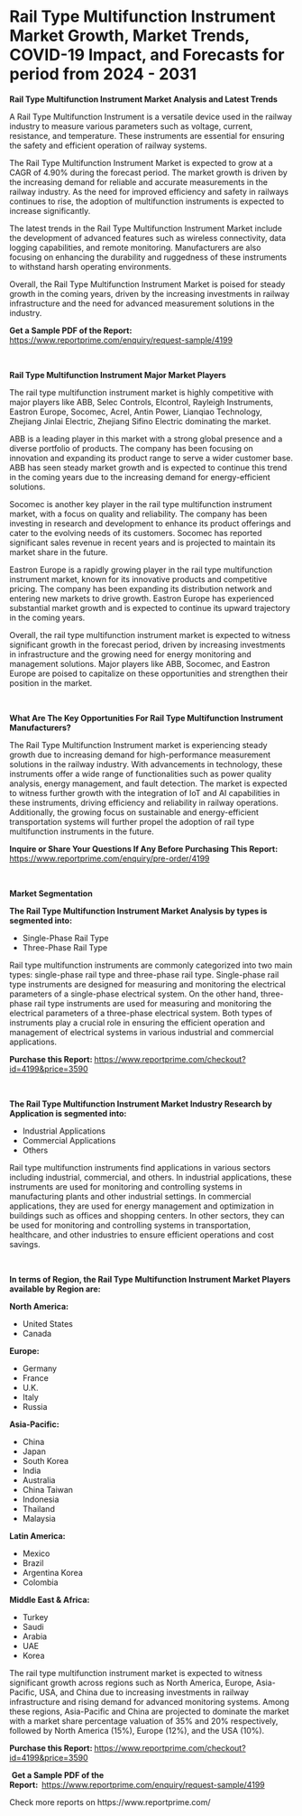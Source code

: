<p><h1>Rail Type Multifunction Instrument Market Growth, Market Trends, COVID-19 Impact, and Forecasts for period from 2024 - 2031</h1></p><p><strong>Rail Type Multifunction Instrument Market Analysis and Latest Trends</strong></p>
<p><p>A Rail Type Multifunction Instrument is a versatile device used in the railway industry to measure various parameters such as voltage, current, resistance, and temperature. These instruments are essential for ensuring the safety and efficient operation of railway systems.</p><p>The Rail Type Multifunction Instrument Market is expected to grow at a CAGR of 4.90% during the forecast period. The market growth is driven by the increasing demand for reliable and accurate measurements in the railway industry. As the need for improved efficiency and safety in railways continues to rise, the adoption of multifunction instruments is expected to increase significantly.</p><p>The latest trends in the Rail Type Multifunction Instrument Market include the development of advanced features such as wireless connectivity, data logging capabilities, and remote monitoring. Manufacturers are also focusing on enhancing the durability and ruggedness of these instruments to withstand harsh operating environments.</p><p>Overall, the Rail Type Multifunction Instrument Market is poised for steady growth in the coming years, driven by the increasing investments in railway infrastructure and the need for advanced measurement solutions in the industry.</p></p>
<p><strong>Get a Sample PDF of the Report:&nbsp;</strong> <a href="https://www.reportprime.com/enquiry/request-sample/4199">https://www.reportprime.com/enquiry/request-sample/4199</a></p>
<p>&nbsp;</p>
<p><strong>Rail Type Multifunction Instrument Major Market Players</strong></p>
<p><p>The rail type multifunction instrument market is highly competitive with major players like ABB, Selec Controls, Elcontrol, Rayleigh Instruments, Eastron Europe, Socomec, Acrel, Antin Power, Lianqiao Technology, Zhejiang Jinlai Electric, Zhejiang Sifino Electric dominating the market.</p><p>ABB is a leading player in this market with a strong global presence and a diverse portfolio of products. The company has been focusing on innovation and expanding its product range to serve a wider customer base. ABB has seen steady market growth and is expected to continue this trend in the coming years due to the increasing demand for energy-efficient solutions.</p><p>Socomec is another key player in the rail type multifunction instrument market, with a focus on quality and reliability. The company has been investing in research and development to enhance its product offerings and cater to the evolving needs of its customers. Socomec has reported significant sales revenue in recent years and is projected to maintain its market share in the future.</p><p>Eastron Europe is a rapidly growing player in the rail type multifunction instrument market, known for its innovative products and competitive pricing. The company has been expanding its distribution network and entering new markets to drive growth. Eastron Europe has experienced substantial market growth and is expected to continue its upward trajectory in the coming years.</p><p>Overall, the rail type multifunction instrument market is expected to witness significant growth in the forecast period, driven by increasing investments in infrastructure and the growing need for energy monitoring and management solutions. Major players like ABB, Socomec, and Eastron Europe are poised to capitalize on these opportunities and strengthen their position in the market.</p></p>
<p>&nbsp;</p>
<p><strong>What Are The Key Opportunities For Rail Type Multifunction Instrument Manufacturers?</strong></p>
<p><p>The Rail Type Multifunction Instrument market is experiencing steady growth due to increasing demand for high-performance measurement solutions in the railway industry. With advancements in technology, these instruments offer a wide range of functionalities such as power quality analysis, energy management, and fault detection. The market is expected to witness further growth with the integration of IoT and AI capabilities in these instruments, driving efficiency and reliability in railway operations. Additionally, the growing focus on sustainable and energy-efficient transportation systems will further propel the adoption of rail type multifunction instruments in the future.</p></p>
<p><strong>Inquire or Share Your Questions If Any Before Purchasing This Report:</strong> <a href="https://www.reportprime.com/enquiry/pre-order/4199">https://www.reportprime.com/enquiry/pre-order/4199</a></p>
<p>&nbsp;</p>
<p><strong>Market Segmentation</strong></p>
<p><strong>The Rail Type Multifunction Instrument Market Analysis by types is segmented into:</strong></p>
<p><ul><li>Single-Phase Rail Type</li><li>Three-Phase Rail Type</li></ul></p>
<p><p>Rail type multifunction instruments are commonly categorized into two main types: single-phase rail type and three-phase rail type. Single-phase rail type instruments are designed for measuring and monitoring the electrical parameters of a single-phase electrical system. On the other hand, three-phase rail type instruments are used for measuring and monitoring the electrical parameters of a three-phase electrical system. Both types of instruments play a crucial role in ensuring the efficient operation and management of electrical systems in various industrial and commercial applications.</p></p>
<p><strong>Purchase this Report:&nbsp;</strong><a href="https://www.reportprime.com/checkout?id=4199&price=3590">https://www.reportprime.com/checkout?id=4199&price=3590</a></p>
<p>&nbsp;</p>
<p><strong>The Rail Type Multifunction Instrument Market Industry Research by Application is segmented into:</strong></p>
<p><ul><li>Industrial Applications</li><li>Commercial Applications</li><li>Others</li></ul></p>
<p><p>Rail type multifunction instruments find applications in various sectors including industrial, commercial, and others. In industrial applications, these instruments are used for monitoring and controlling systems in manufacturing plants and other industrial settings. In commercial applications, they are used for energy management and optimization in buildings such as offices and shopping centers. In other sectors, they can be used for monitoring and controlling systems in transportation, healthcare, and other industries to ensure efficient operations and cost savings.</p></p>
<p>&nbsp;</p>
<p><strong>In terms of Region, the Rail Type Multifunction Instrument Market Players available by Region are:</strong></p>
<p>
    <p> <strong> North America: </strong>
        <ul>
            <li>United States</li>
            <li>Canada</li>
        </ul>
        </p> 
    <p> <strong> Europe: </strong>
        <ul>
            <li>Germany</li>
            <li>France</li>
            <li>U.K.</li>
            <li>Italy</li>
            <li>Russia</li>
        </ul>
        </p> 
    <p> <strong> Asia-Pacific: </strong>
        <ul>
            <li>China</li>
            <li>Japan</li>
            <li>South Korea</li>
            <li>India</li>
            <li>Australia</li>
            <li>China Taiwan</li>
            <li>Indonesia</li>
            <li>Thailand</li>
            <li>Malaysia</li>
        </ul>
        </p> 
    <p> <strong> Latin America: </strong>
        <ul>
            <li>Mexico</li>
            <li>Brazil</li>
            <li>Argentina Korea</li>
            <li>Colombia</li>
        </ul>
        </p> 
    <p> <strong> Middle East & Africa: </strong>
        <ul>
            <li>Turkey</li>
            <li>Saudi</li>
            <li>Arabia</li>
            <li>UAE</li>
            <li>Korea</li>
        </ul>
    </p>
    </p>
<p><p>The rail type multifunction instrument market is expected to witness significant growth across regions such as North America, Europe, Asia-Pacific, USA, and China due to increasing investments in railway infrastructure and rising demand for advanced monitoring systems. Among these regions, Asia-Pacific and China are projected to dominate the market with a market share percentage valuation of 35% and 20% respectively, followed by North America (15%), Europe (12%), and the USA (10%).</p></p>
<p><strong>Purchase this Report: </strong><a href="https://www.reportprime.com/checkout?id=4199&price=3590">https://www.reportprime.com/checkout?id=4199&price=3590</a></p>
<p>&nbsp;<strong>Get a Sample PDF of the Report:&nbsp;&nbsp;</strong><a href="https://www.reportprime.com/enquiry/request-sample/4199">https://www.reportprime.com/enquiry/request-sample/4199</a></p>
<p><strong></strong></p>
<p>Check more reports on https://www.reportprime.com/</p>